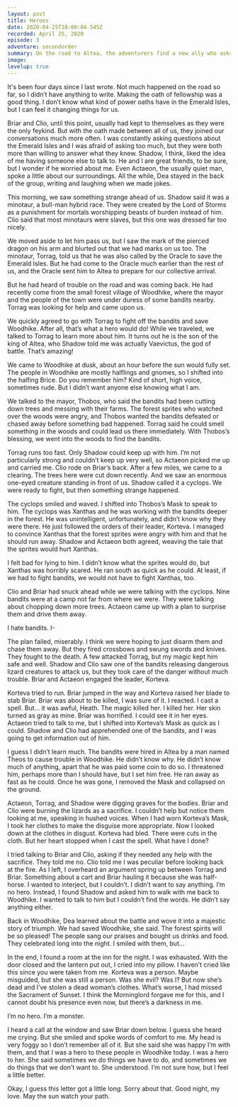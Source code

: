 ```yaml
---
layout: post
title: Heroes
date: 2020-04-25T18:00:04.545Z
recorded: April 25, 2020
episode: 3
adventure: secondorder
summary: On the road to Altea, the adventurers find a new ally who asks them for help in protecting a forest from a group of bandits.
image: 
levelup: true
---
```


It's been four days since I last wrote. Not much happened on the road so far, so I didn’t have anything to write. Making the oath of fellowship was a good thing. I don’t know what kind of power oaths have in the Emerald Isles, but I can feel it changing things for us.

Briar and Clio, until this point, usually had kept to themselves as they were the only feykind. But with the oath made between all of us, they joined our conversations much more often. I was constantly asking questions about the Emerald Isles and I was afraid of asking too much, but they were both more than willing to answer what they knew. Shadow, I think, liked the idea of me having someone else to talk to. He and I are great friends, to be sure, but I wonder if he worried about me. Even Actaeon, the usually quiet man, spoke a little about our surroundings. All the while, Dea stayed in the back of the group, writing and laughing when we made jokes.

This morning, we saw something strange ahead of us. Shadow said it was a minotaur, a bull-man hybrid race. They were created by the Lord of Storms as a punishment for mortals worshipping beasts of burden instead of him. Clio said that most minotaurs were slaves, but this one was dressed far too nicely.

We moved aside to let him pass us, but I saw the mark of the pierced dragon on his arm and blurted out that we had marks on us too. The minotaur, Torrag, told us that he was also called by the Oracle to save the Emerald Isles. But he had come to the Oracle much earlier than the rest of us, and the Oracle sent him to Altea to prepare for our collective arrival.

But he had heard of trouble on the road and was coming back. He had recently come from the small forest village of Woodhike, where the mayor and the people of the town were under duress of some bandits nearby. Torrag was looking for help and came upon us.

We quickly agreed to go with Torrag to fight off the bandits and save Woodhike. After all, that’s what a hero would do! While we traveled, we talked to Torrag to learn more about him. It turns out he is the son of the king of Altea, who Shadow told me was actually Vaevictus, the god of battle. That’s amazing!

We came to Woodhike at dusk, about an hour before the sun would fully set. The people in Woodhike are mostly halflings and gnomes, so I shifted into the halfing Brice. Do you remember him? Kind of short, high voice, sometimes rude. But I didn’t want anyone else knowing what I am.

We talked to the mayor, Thobos, who said the bandits had been cutting down trees and messing with their farms. The forest sprites who watched over the woods were angry, and Thobos wanted the bandits defeated or chased away before something bad happened. Torrag said he could smell something in the woods and could lead us there immediately. With Thobos’s blessing, we went into the woods to find the bandits.

Torrag runs too fast. Only Shadow could keep up with him. I’m not particularly strong and couldn’t keep up very well, so Actaeon picked me up and carried me. Clio rode on Briar’s back. After a few miles, we came to a clearing. The trees here were cut down recently. And we saw an enormous one-eyed creature standing in front of us. Shadow called it a cyclops. We were ready to fight, but then something strange happened.

The cyclops smiled and waved. I shifted into Thobos’s Mask to speak to him. The cyclops was Xanthas and he was working with the bandits deeper in the forest. He was unintelligent, unfortunately, and didn’t know why they were there. He just followed the orders of their leader, Korteva. I managed to convince Xanthas that the forest sprites were angry with him and that he should run away. Shadow and Actaeon both agreed, weaving the tale that the sprites would hurt Xanthas.

I felt bad for lying to him. I didn’t know what the sprites would do, but Xanthas was horribly scared. He ran south as quick as he could. At least, if we had to fight bandits, we would not have to fight Xanthas, too.

Clio and Briar had snuck ahead while we were talking with the cyclops. Nine bandits were at a camp not far from where we were. They were talking about chopping down more trees. Actaeon came up with a plan to surprise them and drive them away.

I hate bandits. I-

The plan failed, miserably. I think we were hoping to just disarm them and chase them away. But they fired crossbows and swung swords and knives. They fought to the death. A few attacked Torrag, but my magic kept him safe and well. Shadow and Clio saw one of the bandits releasing dangerous lizard creatures to attack us, but they took care of the danger without much trouble. Briar and Actaeon engaged the leader, Korteva.

Korteva tried to run. Briar jumped in the way and Korteva raised her blade to stab Briar. Briar was about to be killed, I was sure of it. I reacted. I cast a spell. But... it was awful, Heath. The magic killed her. I killed her. Her skin turned as gray as mine. Briar was horrified. I could see it in her eyes. Actaeon tried to talk to me, but I shifted into Korteva’s Mask as quick as I could. Shadow and Clio had apprehended one of the bandits, and I was going to get information out of him.

I guess I didn’t learn much. The bandits were hired in Altea by a man named Theos to cause trouble in Woodhike. He didn’t know why. He didn’t know much of anything, apart that he was paid some coin to do so. I threatened him, perhaps more than I should have, but I set him free. He ran away as fast as he could. Once he was gone, I removed the Mask and collapsed on the ground.

Actaeon, Torrag, and Shadow were digging graves for the bodies. Briar and Clio were burning the lizards as a sacrifice. I couldn’t help but notice them looking at me, speaking in hushed voices. When I had worn Korteva’s Mask, I took her clothes to make the disguise more appropriate. Now I looked down at the clothes in disgust. Korteva had bled. There were cuts in the cloth. But her heart stopped when I cast the spell. What have I done?

I tried talking to Briar and Clio, asking if they needed any help with the sacrifice. They told me no. Clio told me I was peculiar before looking back at the fire. As I left, I overheard an argument spring up between Torrag and Briar. Something about a cart and Briar hauling it because she was half-horse. I wanted to interject, but I couldn’t. I didn’t want to say anything. I’m no hero. Instead, I found Shadow and asked him to walk with me back to Woodhike. I wanted to talk to him but I couldn’t find the words. He didn’t say anything either.

Back in Woodhike, Dea learned about the battle and wove it into a majestic story of triumph. We had saved Woodhike, she said. The forest spirits will be so pleased! The people sang our praises and bought us drinks and food. They celebrated long into the night. I smiled with them, but...

In the end, I found a room at the inn for the night. I was exhausted. With the door closed and the lantern put out, I cried into my pillow. I haven’t cried like this since you were taken from me. Korteva was a person. Maybe misguided, but she was still a person. Was she evil? Was I? But now she’s dead and I’ve stolen a dead woman’s clothes. What’s worse, I had missed the Sacrament of Sunset. I think the Morninglord forgave me for this, and I cannot doubt his presence even now, but there’s a darkness in me.

I’m no hero. I’m a monster.

I heard a call at the window and saw Briar down below. I guess she heard me crying. But she smiled and spoke words of comfort to me. My head is very foggy so I don’t remember all of it. But she said she was happy I’m with them, and that I was a hero to these people in Woodhike today. I was a hero to her. She said sometimes we do things we have to do, and sometimes we do things that we don’t want to. She understood. I’m not sure how, but I feel a little better.

Okay, I guess this letter got a little long. Sorry about that. Good night, my love. May the sun watch your path.
